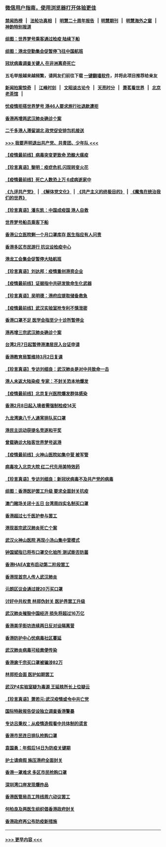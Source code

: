 ### [微信用户指南，使用浏览器打开体验更佳](https://github.com/gfw-breaker/banned-news1/blob/master/indexes/wechat-guide.md?t=0)
#### [禁闻热榜](热点新闻.md?t=0)  &nbsp;&nbsp;|&nbsp;&nbsp; [法轮功真相](https://github.com/gfw-breaker/truth/blob/master/README.md?t=0) &nbsp;&nbsp;|&nbsp;&nbsp; [明慧二十周年报告](https://github.com/gfw-breaker/mh-reports/blob/master/README.md?t=0) &nbsp;&nbsp;|&nbsp;&nbsp;[明慧期刊](https://github.com/gfw-breaker/mh-qikan) &nbsp;&nbsp;|&nbsp;&nbsp; [明慧海外之窗](https://github.com/gfw-breaker/mh-news/blob/master/README.md?t=0) &nbsp;&nbsp;|&nbsp;&nbsp; [神韵特别报道](https://github.com/gfw-breaker/mh-news/blob/master/shenyun.md?t=0)
#### [组图：世界梦号乘客通过检疫 陆续下船](../pages/nsc415/n11858302.md?t=02111655) 
#### [组图：港龙空勤集会促暂停飞往中国航班](../pages/nsc415/n11858190.md?t=02111655) 
#### [冠状病毒调查关键人 在非洲离奇死亡](../pages/nsc415/n11859798.md?t=02111655) 
#### 五毛举报越来越频繁，请网友们前往下载 [一键翻墙软件](https://github.com/gfw-breaker/ssr-accounts)，并将此项目推荐给亲友
#### [新闻拍案惊奇](https://github.com/gfw-breaker/banned-news1/blob/master/pages/link4.md) &nbsp;&nbsp;|&nbsp;&nbsp; [江峰时刻](https://github.com/gfw-breaker/banned-news1/blob/master/pages/link4.md) &nbsp;&nbsp;|&nbsp;&nbsp; [文昭谈古论今](https://github.com/gfw-breaker/banned-news1/blob/master/pages/link4.md) &nbsp;&nbsp;|&nbsp;&nbsp; [天亮时分](https://github.com/gfw-breaker/banned-news1/blob/master/pages/link4.md) &nbsp;&nbsp;|&nbsp;&nbsp; [萧茗看世界](https://github.com/gfw-breaker/banned-news1/blob/master/pages/link4.md) &nbsp;&nbsp;|&nbsp;&nbsp; [北京老茶馆](https://github.com/gfw-breaker/banned-news1/blob/master/pages/link4.md) &nbsp;&nbsp;|&nbsp;&nbsp; 
#### [忧疫情拒搭世界梦号 港46人要求旅行社退款遭拒](../pages/nsc415/n11859849.md?t=02111655) 
#### [香港再增两武汉肺炎确诊个案](../pages/nsc415/n11859833.md?t=02111655) 
#### [二千多港人滞留湖北 政党促安排包机接送](../pages/nsc415/n11859831.md?t=02111655) 
#### [>>> 我要声明退出共产党、共青团、少年队 <<<](https://github.com/begood0513/goodnews/blob/master/quit/letter.md) 
#### [【疫情最前线】病毒突变更致命 恐酿大瘟疫](../pages/nsc415/n11859604.md?t=02111655) 
#### [【珍言真语】黎明：疫症危机 闪现转变火花](../pages/nsc415/n11859199.md?t=02111655) 
#### [【疫情最前线】死亡人数恐上万 6成病逝家中](../pages/nsc415/n11856687.md?t=02111655) 
#### [《九评共产党》](https://github.com/begood0513/9ping.md/blob/master/README.md) &nbsp;|&nbsp; [《解体党文化》](../../../../jtdwh.md/blob/master/README.md)  &nbsp;|&nbsp; [《共产主义的终极目的》](../../../../gczydzjmd.md/blob/master/README.md) &nbsp;|&nbsp; [《魔鬼在统治我们的世界》](../../../../mgztzwmdsj.md/blob/master/README.md) 
#### [【珍言真语】潘东凯：中国成疫国 港人自救](../pages/nsc415/n11856962.md?t=02111655) 
#### [世界梦号船员乘客下船](../pages/nsc415/n11856883.md?t=02111655) 
#### [香港公立医院剩一个月口罩库存 医生指应有人问责](../pages/nsc415/n11856875.md?t=02111655) 
#### [香港多区市民游行 抗议设检疫中心](../pages/nsc415/n11856866.md?t=02111655) 
#### [港龙工会集会促暂停大陆航班](../pages/nsc415/n11856840.md?t=02111655) 
#### [【珍言真语】刘达邦：疫情重创港资企业](../pages/nsc415/n11854274.md?t=02111655) 
#### [【疫情最前线】证据指中共研发致命生化武器](../pages/nsc415/n11853087.md?t=02111655) 
#### [【珍言真语】吴明德：港府应提取储备救急](../pages/nsc415/n11852734.md?t=02111655) 
#### [【疫情最前线】武汉实验室抢专利不慎泄密](../pages/nsc415/n11850310.md?t=02111655) 
#### [香港口罩不足 医学会指至少十诊所暂停业](../pages/nsc415/n11850301.md?t=02111655) 
#### [港再增三宗武汉肺炎确诊个案](../pages/nsc415/n11850328.md?t=02111655) 
#### [台湾2月7日起暂停港澳居民入台证申请](../pages/nsc415/n11850304.md?t=02111655) 
#### [香港教育局暂维持3月2日复课](../pages/nsc415/n11850260.md?t=02111655) 
#### [【珍言真语】专访刘细良：武汉肺炎是对中共致命一击](../pages/nsc415/n11849934.md?t=02111655) 
#### [港人未返大陆染疫 专家：不封关恐本地爆发](../pages/nsc415/n11848021.md?t=02111655) 
#### [【疫情最前线】北京复兴医院爆发群体感染](../pages/nsc415/n11847626.md?t=02111655) 
#### [香港2月8日起入境者需强制检疫14天](../pages/nsc415/n11847658.md?t=02111655) 
#### [九龙湾逾八千人通宵排队买口罩](../pages/nsc415/n11847647.md?t=02111655) 
#### [港民主运动获提名竞逐和平奖](../pages/nsc415/n11847633.md?t=02111655) 
#### [曾载确诊大陆客世界梦号返港](../pages/nsc415/n11847608.md?t=02111655) 
#### [【疫情最前线】火神山医院如集中营 被军管](../pages/nsc415/n11847524.md?t=02111655) 
#### [病毒攻入北京大院 红二代先用美特效药](../pages/nsc415/n11847427.md?t=02111655) 
#### [【珍言真语】专访刘细良：新冠状病毒不及共产党的病毒](../pages/nsc415/n11847164.md?t=02111655) 
#### [组图：香港医护罢工升级 要求全面封关抗疫](../pages/nsc415/n11844107.md?t=02111655) 
#### [澳门赌场关闭十五日 台湾周四实名制买口罩](../pages/nsc415/n11845083.md?t=02111655) 
#### [香港超过七千医护参与罢工](../pages/nsc415/n11845051.md?t=02111655) 
#### [港现首宗武汉肺炎死亡个案](../pages/nsc415/n11844998.md?t=02111655) 
#### [武汉火神山医院 再现小汤山集中营模式](../pages/nsc415/n11844763.md?t=02111655) 
#### [钟国斌指已将布口罩交化验所 测试能否防菌](../pages/nsc415/n11842783.md?t=02111655) 
#### [香港HAEA宣布启动第二阶段罢工](../pages/nsc415/n11842723.md?t=02111655) 
#### [香港现首宗人传人武汉肺炎](../pages/nsc415/n11842766.md?t=02111655) 
#### [元朗区议会通过拨20万买口罩](../pages/nsc415/n11842754.md?t=02111655) 
#### [讨好中共权贵 林郑伪封关 医护界罢工升级](../pages/nsc415/n11842359.md?t=02111655) 
#### [武汉肺炎摧毁中国经济 损失将超过16万亿](../pages/nsc415/n11839723.md?t=02111655) 
#### [香港美孚街坊连续两日反对设隔离营](../pages/nsc415/n11839962.md?t=02111655) 
#### [香港防护中心忧病毒社区蔓延](../pages/nsc415/n11839933.md?t=02111655) 
#### [武汉肺炎病毒可经粪便传染](../pages/nsc415/n11839939.md?t=02111655) 
#### [香港逾千宗买口罩被骗涉82万](../pages/nsc415/n11839914.md?t=02111655) 
#### [林郑拒会面 医护如期罢工](../pages/nsc415/n11839892.md?t=02111655) 
#### [武汉P4实验室疑为毒源 王延轶所长上位疑云](../pages/nsc415/n11835543.md?t=02111655) 
#### [【珍言真语】萧若元:武汉疫情或令中共亡党](../pages/nsc415/n11829394.md?t=02111655) 
#### [国际特赦报告促设独立调查香港警暴](../pages/nsc415/n11833845.md?t=02111655) 
#### [专访吕秉权：从疫情造假看中共体制的谎言](../pages/nsc415/n11833813.md?t=02111655) 
#### [香港市民连日排队抢购口罩](../pages/nsc415/n11833794.md?t=02111655) 
#### [袁国勇：年假后14日为防疫关键期](../pages/nsc415/n11831088.md?t=02111655) 
#### [护士请病假 施压港府全面封关](../pages/nsc415/n11831030.md?t=02111655) 
#### [香港一罩难求 多区市民抢购口罩](../pages/nsc415/n11831002.md?t=02111655) 
#### [深圳湾口岸发现爆炸品](../pages/nsc415/n11828802.md?t=02111655) 
#### [香港医管局员工阵线周六动议罢工](../pages/nsc415/n11828762.md?t=02111655) 
#### [何柏良及两医生组织倡香港政府封关](../pages/nsc415/n11828749.md?t=02111655) 
#### [香港政府再公布防疫新措施](../pages/nsc415/n11828716.md?t=02111655) 

----
#### [ >>> 更早内容 <<< ](../indexes/nsc415-earlier.md)
